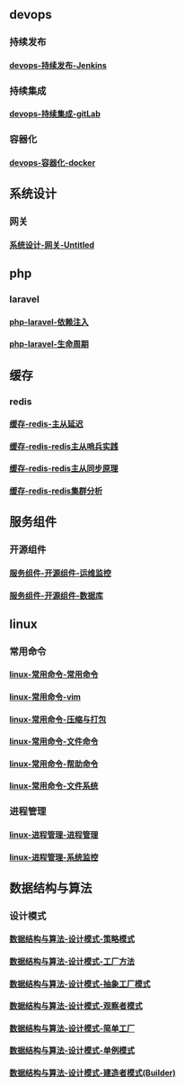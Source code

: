 ## devops
### 持续发布
#### [devops-持续发布-Jenkins](docs/devops/持续发布/Jenkins.md)

### 持续集成
#### [devops-持续集成-gitLab](docs/devops/持续集成/gitLab.md)

### 容器化
#### [devops-容器化-docker](docs/devops/容器化/docker.md)

## 系统设计
### 网关
#### [系统设计-网关-Untitled](docs/系统设计/网关/Untitled.md)

## php
### laravel
#### [php-laravel-依赖注入](docs/php/laravel/依赖注入.md)

#### [php-laravel-生命周期](docs/php/laravel/生命周期.md)

## 缓存
### redis
#### [缓存-redis-主从延迟](docs/缓存/redis/主从延迟.md)

#### [缓存-redis-redis主从哨兵实践](docs/缓存/redis/redis主从哨兵实践.md)

#### [缓存-redis-redis主从同步原理](docs/缓存/redis/redis主从同步原理.md)

#### [缓存-redis-redis集群分析](docs/缓存/redis/redis集群分析.md)

## 服务组件
### 开源组件
#### [服务组件-开源组件-运维监控](docs/服务组件/开源组件/运维监控.md)

#### [服务组件-开源组件-数据库](docs/服务组件/开源组件/数据库.md)

## linux
### 常用命令
#### [linux-常用命令-常用命令](docs/linux/常用命令/常用命令.md)

#### [linux-常用命令-vim](docs/linux/常用命令/vim.md)

#### [linux-常用命令-压缩与打包](docs/linux/常用命令/压缩与打包.md)

#### [linux-常用命令-文件命令](docs/linux/常用命令/文件命令.md)

#### [linux-常用命令-帮助命令](docs/linux/常用命令/帮助命令.md)

#### [linux-常用命令-文件系统](docs/linux/常用命令/文件系统.md)

### 进程管理
#### [linux-进程管理-进程管理](docs/linux/进程管理/进程管理.md)

#### [linux-进程管理-系统监控](docs/linux/进程管理/系统监控.md)

## 数据结构与算法
### 设计模式
#### [数据结构与算法-设计模式-策略模式](docs/数据结构与算法/设计模式/策略模式.md)

#### [数据结构与算法-设计模式-工厂方法](docs/数据结构与算法/设计模式/工厂方法.md)

#### [数据结构与算法-设计模式-抽象工厂模式](docs/数据结构与算法/设计模式/抽象工厂模式.md)

#### [数据结构与算法-设计模式-观察者模式](docs/数据结构与算法/设计模式/观察者模式.md)

#### [数据结构与算法-设计模式-简单工厂](docs/数据结构与算法/设计模式/简单工厂.md)

#### [数据结构与算法-设计模式-单例模式](docs/数据结构与算法/设计模式/单例模式.md)

#### [数据结构与算法-设计模式-建造者模式(Builder)](docs/数据结构与算法/设计模式/建造者模式(Builder).md)

